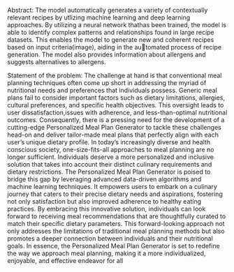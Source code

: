 Abstract:
The model automatically generates a variety of contextually relevant recipes by utlizing machine learning and deep learning approaches. By utilizing a neural network thathas been trained, the model is able to identify complex patterns and relationships found in large recipe datasets. 
This enables the model to generate new and coherent recipes based on input criteria(image), aiding in the automated process of recipe generation. The model also provides information about allergens and suggests alternatives to allergens.

Statement of the problem:
The challenge at hand is that conventional meal planning techniques often come up short in addressing the myriad of nutritional needs and preferences that individuals possess. Generic meal plans fail to consider important factors such as dietary limitations,
allergies, cultural preferences, and specific health objectives. This oversight leads to user dissatisfaction,issues with adherence, and less-than-optimal nutritional outcomes. Consequently, there is a pressing need for the development of a cutting-edge Personalized Meal Plan Generator to tackle these challenges
head-on and deliver tailor-made meal plans that perfectly align with each user’s unique dietary profile. In today’s increasingly diverse and health conscious society, one-size-fits-all approaches to meal planning are no longer sufficient. Individuals deserve
a more personalized and inclusive solution that takes into account their distinct culinary requirements and dietary restrictions. The Personalized Meal Plan Generator is poised to bridge this gap by leveraging advanced data-driven algorithms and machine learning techniques. 
It empowers users to embark on a culinary journey that caters to their precise dietary needs and aspirations, fostering not only satisfaction but also improved adherence to healthy eating practices. By embracing this innovative solution, individuals
can look forward to receiving meal recommendations that are thoughtfully curated to match their specific dietary parameters. This forward-looking approach not only addresses the limitations of traditional meal planning methods but also promotes a deeper connection between individuals and their nutritional goals.
In essence, the Personalized Meal Plan Generator is set to redefine the way we approach meal planning, making it a more individualized, enjoyable, and effective endeavor for all
